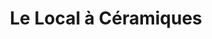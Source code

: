 ---
title: "Le Local à Céramiques"
url: /arles/le-local-a-ceramiques/
shop: décoration intérieure
---